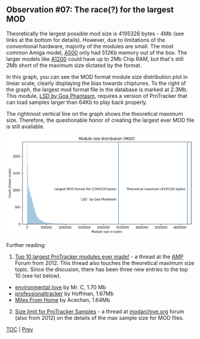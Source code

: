 ## Observation #07: The race(?) for the **largest** MOD

Theoretically the largest possible mod size is 4195326 bytes - 4Mb (see links at the bottom for details). However,
due to limitations of the conventional hardware, majority of the modules are small. The most common Amiga model, [A500](https://en.wikipedia.org/wiki/Amiga_500) only had 512Kb memory out of the box. The larger models like [A1200](https://en.wikipedia.org/wiki/Amiga_1200) could have up to 2Mb Chip RAM, but that's still 2Mb short of the maximum size dictated by the format. 

In this graph, you can see the MOD format module size distribution plot in linear scale, clearly displaying the bias towards chiptunes. To the right of the graph, the largest mod format file in the database is marked at 2.3Mb. This module, [LSD by Goa Phantasm](http://amp.dascene.net/downmod.php?index=118340), requires a version of ProTracker that can load samples larger than 64Kb to play back properly.

The rightmost vertical line on the graph shows the theoretical maximum size. Therefore, the questionable honor of creating the largest ever MOD file is still available.

![alt Largest module + theoretical maximum](ds_07.png "Largest module + theoretical maximum")

Further reading:

1. [Top 10 largest ProTracker modules ever made!](http://amp.dascene.net/forum/index.php?topic=384.0) - a thread at the [AMP](https://amp.dascene.net) Forum from 2012. This thread also touches the theoretical maximum size topic. Since the discusion, there has been three new entries to the top 10 (see list below).

* [environmental love](https://amp.dascene.net/downmod.php?index=125108) by Mr. C, 1.70 Mb
* [professionaltracker](https://amp.dascene.net/downmod.php?index=136444) by Hoffman, 1.67Mb
* [Miles From Home](https://amp.dascene.net/downmod.php?index=143227) by Acechan, 1.64Mb


2. [Size limit for ProTracker Samples](https://modarchive.org/forums/index.php?topic=3235.0) - a thread at [modarchive.org](https://modarchive.org) forum (also from 2012) on the details of the max sample size for MOD files.

[TOC](ds_toc.md) | [Prev](ds_06.md) 